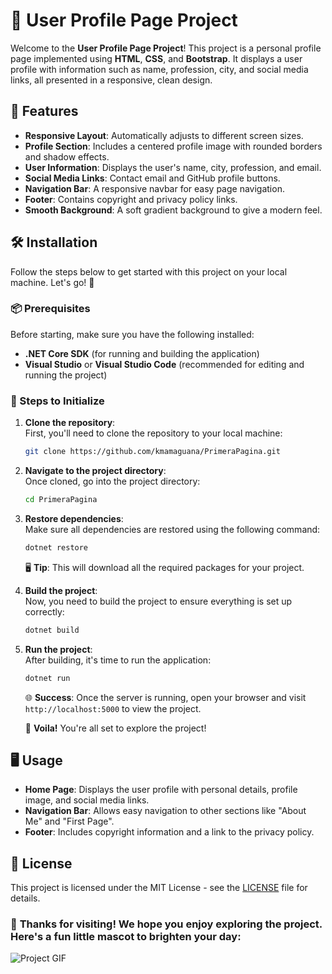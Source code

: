 # 🌟 User Profile Page Project

Welcome to the **User Profile Page Project**! This project is a personal profile page implemented using **HTML**, **CSS**, and **Bootstrap**. It displays a user profile with information such as name, profession, city, and social media links, all presented in a responsive, clean design.

## 🚀 Features

- **Responsive Layout**: Automatically adjusts to different screen sizes.
- **Profile Section**: Includes a centered profile image with rounded borders and shadow effects.
- **User Information**: Displays the user's name, city, profession, and email.
- **Social Media Links**: Contact email and GitHub profile buttons.
- **Navigation Bar**: A responsive navbar for easy page navigation.
- **Footer**: Contains copyright and privacy policy links.
- **Smooth Background**: A soft gradient background to give a modern feel.

## 🛠 Installation

Follow the steps below to get started with this project on your local machine. Let's go! 🚀

### 📦 Prerequisites

Before starting, make sure you have the following installed:

- **.NET Core SDK** (for running and building the application)
- **Visual Studio** or **Visual Studio Code** (recommended for editing and running the project)

### 📝 Steps to Initialize

1. **Clone the repository**:  
   First, you'll need to clone the repository to your local machine:
   
   ```bash
   git clone https://github.com/kmamaguana/PrimeraPagina.git
   ```

2. **Navigate to the project directory**:  
   Once cloned, go into the project directory:

   ```bash
   cd PrimeraPagina
   ```

3. **Restore dependencies**:  
   Make sure all dependencies are restored using the following command:

   ```bash
   dotnet restore
   ```

   🖥️ **Tip**: This will download all the required packages for your project.

4. **Build the project**:  
   Now, you need to build the project to ensure everything is set up correctly:

   ```bash
   dotnet build
   ```

5. **Run the project**:  
   After building, it's time to run the application:

   ```bash
   dotnet run
   ```

   🌐 **Success**: Once the server is running, open your browser and visit `http://localhost:5000` to view the project.


   🎉 **Voila!** You're all set to explore the project!

## 🖥️ Usage

- **Home Page**: Displays the user profile with personal details, profile image, and social media links.
- **Navigation Bar**: Allows easy navigation to other sections like "About Me" and "First Page".
- **Footer**: Includes copyright information and a link to the privacy policy.


## 📝 License

This project is licensed under the MIT License - see the [LICENSE](LICENSE) file for details.


### 🥳 **Thanks for visiting!** We hope you enjoy exploring the project. Here's a fun little mascot to brighten your day:

![Project GIF](https://media.tenor.com/okAoWHDgdkoAAAAj/thank-u-appreciated.gif)  
